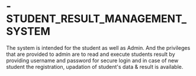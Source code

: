 # -STUDENT_RESULT_MANAGEMENT_SYSTEM
The system is intended for the student as well as Admin. And the privileges that are provided to admin are to read and execute students result by providing username and password for secure login and in case of new student the registration, upadation of student's data &amp; result is available.
